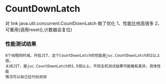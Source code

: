 # CountDownLatch
 对 link java.util.concurrent.CountDownLatch 做了优化
 1、性能比他高很多
 2、可重用(调用reset(),计数器会复位)
 
### 性能测试结果
    8个线程同时减。开启JIT，这个CountDownLatch的性能是juc.CountDownLatch的2以上倍，
    关闭JIT，是juc.CountDownLatch的1.5倍以上。不同主机测试结果可能略有差异，具体性能
    情况可以自己拉代码测测
    
   
